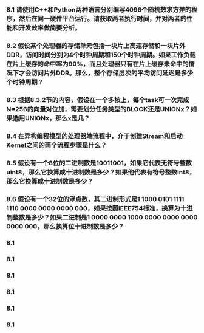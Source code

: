 ### 8.1 请使用C++和Python两种语言分别编写4096个随机数求方差的程序，然后在同一硬件平台运行。请获取两者执行时间，并对两者的性能和开发效率做简要分析。

### 8.2 假设某个处理器的存储单元包括一块片上高速存储和一块片外DDR，访问时间分别为4个时钟周期和150个时钟周期。如果工作负载在片上缓存的命中率为90%，而且处理器只有在片上缓存未命中的情况下才会访问片外DDR。那么，整个存储层次的平均访问延迟是多少个时钟周期？

### 8.3 根据8.3.2节的内容，假设在一个多核上，每个task可一次完成N=256的向量对位加，需要划分任务类型的BLOCK还是UNIONx？如果选用UNIONx，那么x是几？

### 8.4 在异构编程模型的处理器端流程中，介于创建Stream和启动Kernel之间的两个流程步骤是什么？

### 8.5 假设有一个8位的二进制数是10011001，如果它代表无符号整数uint8，那么它换算成十进制数是多少？如果他代表有符号整数int8，那么它换算成十进制数是多少？

### 8.6 假设有一个32位的浮点数，其二进制形式是1 1000 0101 1111 1110 0000 0000 0000 000，如果按照IEEE754标准，换算为十进制整数是多少？如果二进制是1 0000 0000 1000 0000 0000 0000 0000 000，那么换算位十进制数是多少？

### 8.1 

### 8.1 

### 8.1 

### 8.1 

### 8.1 

### 8.1 

